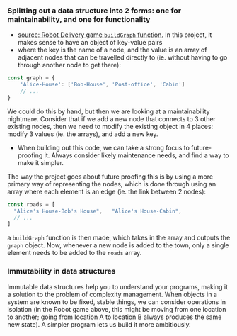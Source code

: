 
### Splitting out a data structure into 2 forms: one for maintainability, and one for functionality
- [source: Robot Delivery game `buildGraph` function.](https://eloquentjavascript.net/07_robot.html)
In this project, it makes sense to have an object of key-value pairs 
- where the key is the name of a node, and the value is an array of adjacent nodes that can be travelled directly to (ie. without having to go through another node to get there):
```js
const graph = {
    'Alice-House': ['Bob-House', 'Post-office', 'Cabin']
    // ...
}
```
We could do this by hand, but then we are looking at a maintainability nightmare. Consider that if we add a new node that connects to 3 other existing nodes, then we need to modify the existing object in 4 places: modify 3 values (ie. the arrays), and add a new key. 
- When building out this code, we can take a strong focus to future-proofing it. Always consider likely maintenance needs, and find a way to make it simpler.

The way the project goes about future proofing this is by using a more primary way of representing the nodes, which is done through using an array where each element is an edge (ie. the link between 2 nodes):
```js
const roads = [
  "Alice's House-Bob's House",   "Alice's House-Cabin",
  // ...
]
```

a `buildGraph` function is then made, which takes in the array and outputs the `graph` object. Now, whenever a new node is added to the town, only a single element needs to be added to the `roads` array.

### Immutability in data structures
Immutable data structures help you to understand your programs, making it a solution to the problem of complexity management. When objects in a system are known to be fixed, stable things, we can consider operations in isolation (in the Robot game above, this might be moving from one location to another; going from location A to location B always produces the same new state). A simpler program lets us build it more ambitiously.
